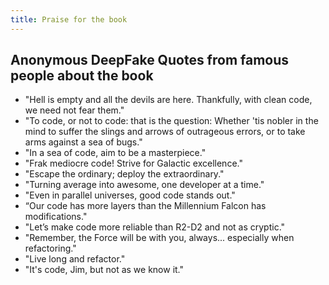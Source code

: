 ```yaml
---
title: Praise for the book
---
```






## Anonymous DeepFake Quotes from famous people about the book

- "Hell is empty and all the devils are here. Thankfully, with clean code, we need not fear them."
- "To code, or not to code: that is the question: Whether 'tis nobler in the mind to suffer the slings and arrows of outrageous errors, or to take arms against a sea of bugs."
- "In a sea of code, aim to be a masterpiece."
- "Frak mediocre code! Strive for Galactic excellence."
- "Escape the ordinary; deploy the extraordinary."
- "Turning average into awesome, one developer at a time."
- "Even in parallel universes, good code stands out."
- “Our code has more layers than the Millennium Falcon has modifications."
- "Let’s make code more reliable than R2-D2 and not as cryptic."
- "Remember, the Force will be with you, always... especially when refactoring."
- "Live long and refactor."
- "It's code, Jim, but not as we know it."
